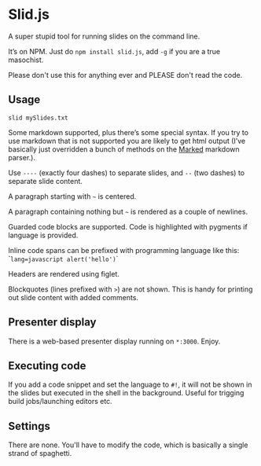 # Slid.js

A super stupid tool for running slides on the command line.

It’s on NPM. Just do `npm install slid.js`, add `-g` if you are a true masochist.

Please don't use this for anything ever and PLEASE don't read the code.

## Usage

    slid mySlides.txt

Some markdown supported, plus there’s some special syntax. If you try to use markdown that is not supported you are likely to get html output (I’ve basically just overridden a bunch of methods on the [Marked][1] markdown parser.).

Use `----` (exactly four dashes) to separate slides, and `--` (two dashes) to separate slide content.

A paragraph starting with `~` is centered.

A paragraph containing nothing but `~` is rendered as a couple of newlines.

Guarded code blocks are supported. Code is highlighted with pygments if language is provided.

Inline code spans can be prefixed with programming language like this: &#96;`lang=javascript alert('hello')`&#96;

Headers are rendered using figlet.

Blockquotes (lines prefixed with `>`) are not shown. This is handy for printing out slide content with added comments.

## Presenter display

There is a web-based presenter display running on `*:3000`. Enjoy.

## Executing code

If you add a code snippet and set the language to `#!`, it will not be shown in the slides but executed in the shell in the background. Useful for trigging build jobs/launching editors etc.

## Settings

There are none. You'll have to modify the code, which is basically a single strand of spaghetti.


[1]: https://github.com/chjj/marked
